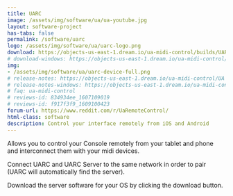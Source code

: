 ```yaml
---
title: UARC
image: /assets/img/software/ua/ua-youtube.jpg
layout: software-project
has-tabs: false
permalink: /software/uarc
logo: /assets/img/software/ua/uarc-logo.png
download: https://objects-us-east-1.dream.io/ua-midi-control/builds/UARC%20Server.zip
# download-windows: https://objects-us-east-1.dream.io/ua-midi-control/windows/UA%20Midi%20Control%20Setup.msi
img: 
- /assets/img/software/ua/uarc-device-full.png
# release-notes: https://objects-us-east-1.dream.io/ua-midi-control/UA Midi Control.html
# release-notes-windows: https://objects-us-east-1.dream.io/ua-midi-control/windows/UA Midi Control Windows.html
# faq: ua-midi-control
# reviews-id: 834934ee_1607109019
# reviews-id: f917f3f9_1609100423
forum-url: https://www.reddit.com/r/UaRemoteControl/
html-class: software
description: Control your interface remotely from iOS and Android
---
```



Allows you to control your Console remotely from your tablet and phone and interconnect them with your midi devices.

Connect UARC and UARC Server to the same network in order to pair (UARC will automatically find the server).

Download the server software for your OS by clicking the download button.